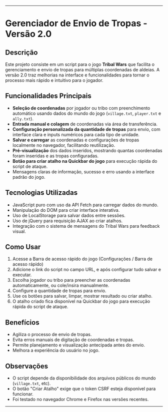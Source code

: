 
---

# Gerenciador de Envio de Tropas - Versão 2.0

## Descrição

Este projeto consiste em um script para o jogo **Tribal Wars** que facilita o gerenciamento e envio de tropas para múltiplas coordenadas de aldeias. A versão 2.0 traz melhorias na interface e funcionalidades para tornar o processo mais rápido e intuitivo para o jogador.

## Funcionalidades Principais

* **Seleção de coordenadas** por jogador ou tribo com preenchimento automático usando dados do mundo do jogo (`village.txt`, `player.txt` e `ally.txt`).
* **Entrada manual e colagem** de coordenadas via área de transferência.
* **Configuração personalizada da quantidade de tropas** para envio, com interface clara e inputs numéricos para cada tipo de unidade.
* **Salvar e carregar** as coordenadas e configurações de tropas localmente no navegador, facilitando reutilização.
* **Pré-visualização** dos dados inseridos, mostrando quantas coordenadas foram inseridas e as tropas configuradas.
* **Botão para criar atalho na Quickbar do jogo** para execução rápida do script de ataque.
* Mensagens claras de informação, sucesso e erro usando a interface padrão do jogo.

## Tecnologias Utilizadas

* JavaScript puro com uso da API Fetch para carregar dados do mundo.
* Manipulação do DOM para criar interface interativa.
* Uso de LocalStorage para salvar dados entre sessões.
* Uso de jQuery para requisição AJAX ao criar atalhos.
* Integração com o sistema de mensagens do Tribal Wars para feedback visual.

## Como Usar

1. Acesse a Barra de acesso rápido do jogo (Configurações / Barra de acesso rápido)
2. Adicione o link do script no campo URL, e após configurar tudo salvar e executar.
3. Escolha jogador ou tribo para preencher as coordenadas automaticamente, ou cole/insira manualmente.
4. Configure a quantidade de tropas para envio.
5. Use os botões para salvar, limpar, mostrar resultado ou criar atalho.
6. O atalho criado fica disponível na Quickbar do jogo para execução rápida do script de ataque.

## Benefícios

* Agiliza o processo de envio de tropas.
* Evita erros manuais de digitação de coordenadas e tropas.
* Permite planejamento e visualização antecipada antes do envio.
* Melhora a experiência do usuário no jogo.

## Observações

* O script depende da disponibilidade dos arquivos públicos do mundo (`village.txt`, etc).
* O botão "Criar Atalho" exige que o token CSRF esteja disponível para funcionar.
* Foi testado no navegador Chrome e Firefox nas versões recentes.

---

